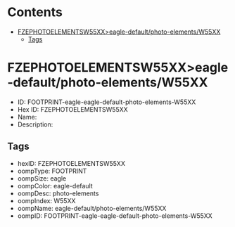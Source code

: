 



Contents
========

* [FZEPHOTOELEMENTSW55XX>eagle-default/photo-elements/W55XX](#fzephotoelementsw55xxeagle-defaultphoto-elementsw55xx)
	* [Tags](#tags)

# FZEPHOTOELEMENTSW55XX>eagle-default/photo-elements/W55XX

- ID: FOOTPRINT-eagle-eagle-default-photo-elements-W55XX
- Hex ID: FZEPHOTOELEMENTSW55XX
- Name: 
- Description: 

## Tags

- hexID: FZEPHOTOELEMENTSW55XX
- oompType: FOOTPRINT
- oompSize: eagle
- oompColor: eagle-default
- oompDesc: photo-elements
- oompIndex: W55XX
- oompName: eagle-default/photo-elements/W55XX
- oompID: FOOTPRINT-eagle-eagle-default-photo-elements-W55XX
